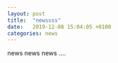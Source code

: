 ```yaml
---
layout: post
title:  "newssss"
date:   2019-12-08 15:04:05 +0100
categories: news
---
```

news news news ....
